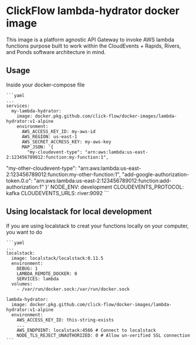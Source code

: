 # ClickFlow lambda-hydrator docker image

This image is a platform agnostic API Gateway to invoke AWS lambda functions purpose built to work within the CloudEvents + Rapids, Rivers, and Ponds software architecture in mind.

## Usage

Inside your docker-compose file

    ```yaml
    ...
    services:
      my-lambda-hydrator:
        image: docker.pkg.github.com/click-flow/docker-images/lambda-hydrator:v1-alpine
        environment:
          AWS_ACCESS_KEY_ID: my-aws-id
          AWS_REGION: us-east-1
          AWS_SECRET_ACCRESS_KEY: my-aws-key
          MAP_JSON: '{
            "my-cloudevent-type": "arn:aws:lambda:us-east-2:123456789012:function:my-function:1",
  "my-other-cloudevent-type": "arn:aws:lambda:us-east-2:123456789012:function:my-other-function:1",
  "add-google-authorization-token.0.o": "arn:aws:lambda:us-east-2:123456789012:function:add-authorization:1"
          }'
          NODE_ENV: development
          CLOUDEVENTS_PROTOCOL: kafka
          CLOUDEVENTS_URLS: river:9092
    ```

## Using localstack for local development

If you are using localstack to creat your functions locally on your computer, you want to do

    ```yaml
    ...
    localstack:
      image: localstack/localstack:0.11.5
      environment:
        DEBUG: 1
        LAMBDA_REMOTE_DOCKER: 0
        SERVICES: lambda
      volumes:
        - /var/run/docker.sock:/var/run/docker.sock

    lambda-hydrator:
      image: docker.pkg.github.com/click-flow/docker-images/lambda-hydrator:v1-alpine
      environment:
        AWS_ACCESS_KEY_ID: this-string-exists
        ...
        AWS_ENDPOINT: localstack:4566 # Connect to localstack
        NODE_TLS_REJECT_UNAUTHORIZED: 0 # Allow un-verified SSL connection
    ```
